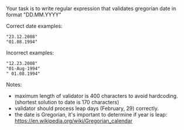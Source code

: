 Your task is to write regular expression that validates gregorian date in format "DD.MM.YYYY"

Correct date examples:
```
"23.12.2008"
"01.08.1994"
```
Incorrect examples:
```
"12.23.2008"
"01-Aug-1994"
" 01.08.1994"
```
Notes:

- maximum length of validator is 400 characters to avoid hardcoding. (shortest solution to date is 170 characters)
- validator should process leap days (February, 29) correctly.
- the date is Gregorian, it's important to determine if year is leap: https://en.wikipedia.org/wiki/Gregorian_calendar